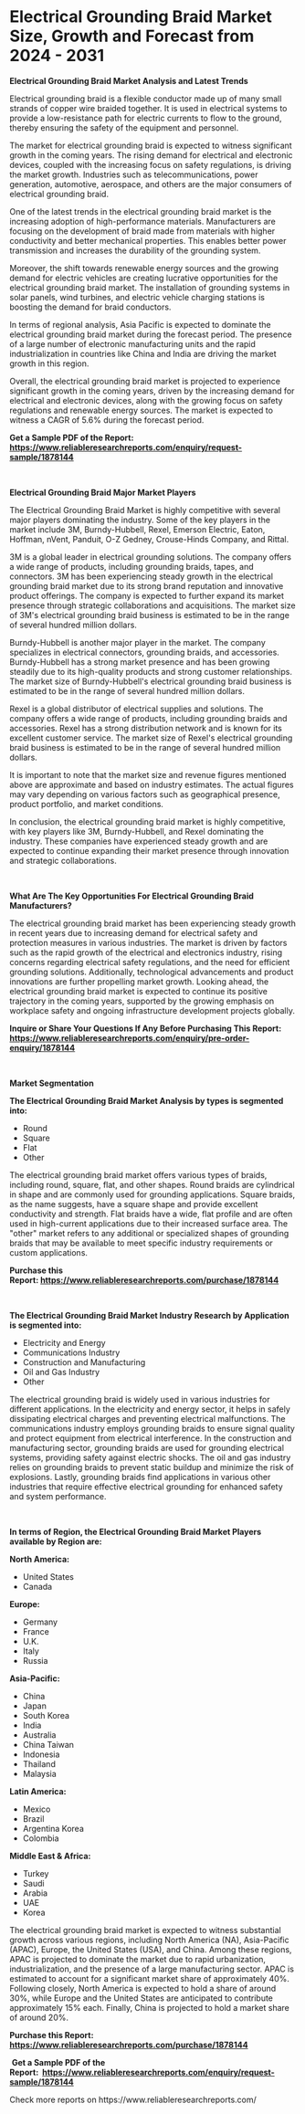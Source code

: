<p><h1>Electrical Grounding Braid Market Size, Growth and Forecast from 2024 - 2031</h1></p><p><strong>Electrical Grounding Braid Market Analysis and Latest Trends</strong></p>
<p><p>Electrical grounding braid is a flexible conductor made up of many small strands of copper wire braided together. It is used in electrical systems to provide a low-resistance path for electric currents to flow to the ground, thereby ensuring the safety of the equipment and personnel.</p><p>The market for electrical grounding braid is expected to witness significant growth in the coming years. The rising demand for electrical and electronic devices, coupled with the increasing focus on safety regulations, is driving the market growth. Industries such as telecommunications, power generation, automotive, aerospace, and others are the major consumers of electrical grounding braid.</p><p>One of the latest trends in the electrical grounding braid market is the increasing adoption of high-performance materials. Manufacturers are focusing on the development of braid made from materials with higher conductivity and better mechanical properties. This enables better power transmission and increases the durability of the grounding system.</p><p>Moreover, the shift towards renewable energy sources and the growing demand for electric vehicles are creating lucrative opportunities for the electrical grounding braid market. The installation of grounding systems in solar panels, wind turbines, and electric vehicle charging stations is boosting the demand for braid conductors.</p><p>In terms of regional analysis, Asia Pacific is expected to dominate the electrical grounding braid market during the forecast period. The presence of a large number of electronic manufacturing units and the rapid industrialization in countries like China and India are driving the market growth in this region.</p><p>Overall, the electrical grounding braid market is projected to experience significant growth in the coming years, driven by the increasing demand for electrical and electronic devices, along with the growing focus on safety regulations and renewable energy sources. The market is expected to witness a CAGR of 5.6% during the forecast period.</p></p>
<p><strong>Get a Sample PDF of the Report:&nbsp; <a href="https://www.reliableresearchreports.com/enquiry/request-sample/1878144">https://www.reliableresearchreports.com/enquiry/request-sample/1878144</a></strong></p>
<p>&nbsp;</p>
<p><strong>Electrical Grounding Braid Major Market Players</strong></p>
<p><p>The Electrical Grounding Braid Market is highly competitive with several major players dominating the industry. Some of the key players in the market include 3M, Burndy-Hubbell, Rexel, Emerson Electric, Eaton, Hoffman, nVent, Panduit, O-Z Gedney, Crouse-Hinds Company, and Rittal.</p><p>3M is a global leader in electrical grounding solutions. The company offers a wide range of products, including grounding braids, tapes, and connectors. 3M has been experiencing steady growth in the electrical grounding braid market due to its strong brand reputation and innovative product offerings. The company is expected to further expand its market presence through strategic collaborations and acquisitions. The market size of 3M's electrical grounding braid business is estimated to be in the range of several hundred million dollars.</p><p>Burndy-Hubbell is another major player in the market. The company specializes in electrical connectors, grounding braids, and accessories. Burndy-Hubbell has a strong market presence and has been growing steadily due to its high-quality products and strong customer relationships. The market size of Burndy-Hubbell's electrical grounding braid business is estimated to be in the range of several hundred million dollars.</p><p>Rexel is a global distributor of electrical supplies and solutions. The company offers a wide range of products, including grounding braids and accessories. Rexel has a strong distribution network and is known for its excellent customer service. The market size of Rexel's electrical grounding braid business is estimated to be in the range of several hundred million dollars.</p><p>It is important to note that the market size and revenue figures mentioned above are approximate and based on industry estimates. The actual figures may vary depending on various factors such as geographical presence, product portfolio, and market conditions.</p><p>In conclusion, the electrical grounding braid market is highly competitive, with key players like 3M, Burndy-Hubbell, and Rexel dominating the industry. These companies have experienced steady growth and are expected to continue expanding their market presence through innovation and strategic collaborations.</p></p>
<p>&nbsp;</p>
<p><strong>What Are The Key Opportunities For Electrical Grounding Braid Manufacturers?</strong></p>
<p><p>The electrical grounding braid market has been experiencing steady growth in recent years due to increasing demand for electrical safety and protection measures in various industries. The market is driven by factors such as the rapid growth of the electrical and electronics industry, rising concerns regarding electrical safety regulations, and the need for efficient grounding solutions. Additionally, technological advancements and product innovations are further propelling market growth. Looking ahead, the electrical grounding braid market is expected to continue its positive trajectory in the coming years, supported by the growing emphasis on workplace safety and ongoing infrastructure development projects globally.</p></p>
<p><strong>Inquire or Share Your Questions If Any Before Purchasing This Report: <a href="https://www.reliableresearchreports.com/enquiry/pre-order-enquiry/1878144">https://www.reliableresearchreports.com/enquiry/pre-order-enquiry/1878144</a></strong></p>
<p>&nbsp;</p>
<p><strong>Market Segmentation</strong></p>
<p><strong>The Electrical Grounding Braid Market Analysis by types is segmented into:</strong></p>
<p><ul><li>Round</li><li>Square</li><li>Flat</li><li>Other</li></ul></p>
<p><p>The electrical grounding braid market offers various types of braids, including round, square, flat, and other shapes. Round braids are cylindrical in shape and are commonly used for grounding applications. Square braids, as the name suggests, have a square shape and provide excellent conductivity and strength. Flat braids have a wide, flat profile and are often used in high-current applications due to their increased surface area. The "other" market refers to any additional or specialized shapes of grounding braids that may be available to meet specific industry requirements or custom applications.</p></p>
<p><strong>Purchase this Report:&nbsp;<a href="https://www.reliableresearchreports.com/purchase/1878144">https://www.reliableresearchreports.com/purchase/1878144</a></strong></p>
<p>&nbsp;</p>
<p><strong>The Electrical Grounding Braid Market Industry Research by Application is segmented into:</strong></p>
<p><ul><li>Electricity and Energy</li><li>Communications Industry</li><li>Construction and Manufacturing</li><li>Oil and Gas Industry</li><li>Other</li></ul></p>
<p><p>The electrical grounding braid is widely used in various industries for different applications. In the electricity and energy sector, it helps in safely dissipating electrical charges and preventing electrical malfunctions. The communications industry employs grounding braids to ensure signal quality and protect equipment from electrical interference. In the construction and manufacturing sector, grounding braids are used for grounding electrical systems, providing safety against electric shocks. The oil and gas industry relies on grounding braids to prevent static buildup and minimize the risk of explosions. Lastly, grounding braids find applications in various other industries that require effective electrical grounding for enhanced safety and system performance.</p></p>
<p>&nbsp;</p>
<p><strong>In terms of Region, the Electrical Grounding Braid Market Players available by Region are:</strong></p>
<p>
    <p> <strong> North America: </strong>
        <ul>
            <li>United States</li>
            <li>Canada</li>
        </ul>
        </p> 
    <p> <strong> Europe: </strong>
        <ul>
            <li>Germany</li>
            <li>France</li>
            <li>U.K.</li>
            <li>Italy</li>
            <li>Russia</li>
        </ul>
        </p> 
    <p> <strong> Asia-Pacific: </strong>
        <ul>
            <li>China</li>
            <li>Japan</li>
            <li>South Korea</li>
            <li>India</li>
            <li>Australia</li>
            <li>China Taiwan</li>
            <li>Indonesia</li>
            <li>Thailand</li>
            <li>Malaysia</li>
        </ul>
        </p> 
    <p> <strong> Latin America: </strong>
        <ul>
            <li>Mexico</li>
            <li>Brazil</li>
            <li>Argentina Korea</li>
            <li>Colombia</li>
        </ul>
        </p> 
    <p> <strong> Middle East & Africa: </strong>
        <ul>
            <li>Turkey</li>
            <li>Saudi</li>
            <li>Arabia</li>
            <li>UAE</li>
            <li>Korea</li>
        </ul>
    </p>
    </p>
<p><p>The electrical grounding braid market is expected to witness substantial growth across various regions, including North America (NA), Asia-Pacific (APAC), Europe, the United States (USA), and China. Among these regions, APAC is projected to dominate the market due to rapid urbanization, industrialization, and the presence of a large manufacturing sector. APAC is estimated to account for a significant market share of approximately 40%. Following closely, North America is expected to hold a share of around 30%, while Europe and the United States are anticipated to contribute approximately 15% each. Finally, China is projected to hold a market share of around 20%.</p></p>
<p><strong>Purchase this Report: <a href="https://www.reliableresearchreports.com/purchase/1878144">https://www.reliableresearchreports.com/purchase/1878144</a></strong></p>
<p>&nbsp;<strong>Get a Sample PDF of the Report:&nbsp;&nbsp;<a href="https://www.reliableresearchreports.com/enquiry/request-sample/1878144">https://www.reliableresearchreports.com/enquiry/request-sample/1878144</a></strong></p>
<p><strong></strong></p>
<p>Check more reports on https://www.reliableresearchreports.com/</p>